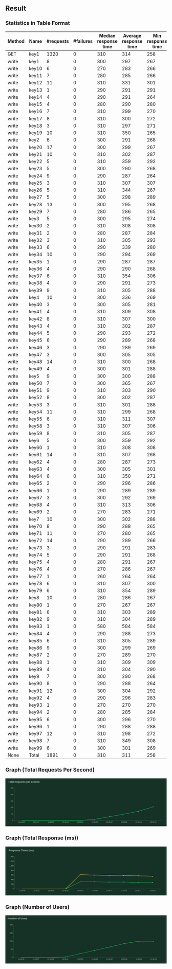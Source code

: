 ## Result

### Statistics in Table Format

| **Method** | **Name**  | **#requests** | **#failures** | **Median response time** | **Average response time** | **Min response time** | **Max response time** | **Average Content Size** |**Requests/s** |
| ------ | ----- | ---------- | ---------- | -------------------- | --------------------- | ----------------- | ----------------- | -------------------- | ---------- |
| GET    | key1  | 1320       | 0          | 310                  | 314                   | 258               | 661               | 6                    | 100.16     |
| write  | key1  | 8          | 0          | 300                  | 297                   | 267               | 310               | 1                    | 0.61       |
| write  | key10 | 6          | 0          | 270                  | 283                   | 266               | 309               | 1                    | 0.46       |
| write  | key11 | 7          | 0          | 280                  | 285                   | 266               | 307               | 1                    | 0.53       |
| write  | key12 | 11         | 0          | 310                  | 331                   | 301               | 584               | 1                    | 0.83       |
| write  | key13 | 1          | 0          | 290                  | 291                   | 291               | 291               | 1                    | 0.08       |
| write  | key14 | 4          | 0          | 290                  | 291                   | 264               | 307               | 1                    | 0.3        |
| write  | key15 | 4          | 0          | 280                  | 290                   | 280               | 307               | 1                    | 0.3        |
| write  | key16 | 7          | 0          | 310                  | 299                   | 270               | 316               | 1                    | 0.53       |
| write  | key17 | 8          | 0          | 310                  | 300                   | 272               | 313               | 1                    | 0.61       |
| write  | key18 | 3          | 0          | 310                  | 297                   | 271               | 312               | 1                    | 0.23       |
| write  | key19 | 10         | 0          | 310                  | 350                   | 265               | 572               | 1                    | 0.76       |
| write  | key2  | 6          | 0          | 300                  | 291                   | 268               | 309               | 1                    | 0.46       |
| write  | key20 | 17         | 0          | 300                  | 299                   | 267               | 330               | 1                    | 1.29       |
| write  | key21 | 10         | 0          | 310                  | 302                   | 287               | 310               | 1                    | 0.76       |
| write  | key22 | 5          | 0          | 310                  | 359                   | 292               | 588               | 1                    | 0.38       |
| write  | key23 | 5          | 0          | 300                  | 290                   | 268               | 309               | 1                    | 0.38       |
| write  | key24 | 9          | 0          | 290                  | 287                   | 264               | 316               | 1                    | 0.68       |
| write  | key25 | 3          | 0          | 310                  | 307                   | 307               | 308               | 1                    | 0.23       |
| write  | key26 | 5          | 0          | 310                  | 344                   | 267               | 568               | 1                    | 0.38       |
| write  | key27 | 5          | 0          | 300                  | 298                   | 289               | 309               | 1                    | 0.38       |
| write  | key28 | 13         | 0          | 300                  | 295                   | 268               | 309               | 1                    | 0.99       |
| write  | key29 | 7          | 0          | 280                  | 286                   | 265               | 331               | 1                    | 0.53       |
| write  | key3  | 5          | 0          | 300                  | 295                   | 274               | 306               | 1                    | 0.38       |
| write  | key30 | 2          | 0          | 310                  | 308                   | 308               | 309               | 1                    | 0.15       |
| write  | key31 | 2          | 0          | 280                  | 287                   | 284               | 291               | 1                    | 0.15       |
| write  | key32 | 3          | 0          | 310                  | 305                   | 293               | 313               | 1                    | 0.23       |
| write  | key33 | 6          | 0          | 290                  | 339                   | 280               | 566               | 1                    | 0.46       |
| write  | key34 | 10         | 0          | 290                  | 294                   | 269               | 307               | 1                    | 0.76       |
| write  | key35 | 1          | 0          | 290                  | 287                   | 287               | 287               | 1                    | 0.08       |
| write  | key36 | 4          | 0          | 290                  | 290                   | 268               | 305               | 1                    | 0.3        |
| write  | key37 | 6          | 0          | 310                  | 354                   | 306               | 587               | 1                    | 0.46       |
| write  | key38 | 4          | 0          | 290                  | 291                   | 273               | 304               | 1                    | 0.3        |
| write  | key39 | 9          | 0          | 310                  | 305                   | 288               | 310               | 1                    | 0.68       |
| write  | key4  | 10         | 0          | 300                  | 336                   | 269               | 728               | 1                    | 0.76       |
| write  | key40 | 3          | 0          | 300                  | 305                   | 281               | 331               | 1                    | 0.23       |
| write  | key41 | 4          | 0          | 310                  | 309                   | 308               | 313               | 1                    | 0.3        |
| write  | key42 | 8          | 0          | 310                  | 307                   | 300               | 309               | 1                    | 0.61       |
| write  | key43 | 4          | 0          | 310                  | 302                   | 287               | 309               | 1                    | 0.3        |
| write  | key44 | 5          | 0          | 290                  | 293                   | 272               | 310               | 1                    | 0.38       |
| write  | key45 | 6          | 0          | 290                  | 289                   | 268               | 311               | 1                    | 0.46       |
| write  | key46 | 3          | 0          | 290                  | 289                   | 269               | 309               | 1                    | 0.23       |
| write  | key47 | 3          | 0          | 300                  | 305                   | 305               | 307               | 1                    | 0.23       |
| write  | key48 | 14         | 0          | 310                  | 300                   | 268               | 323               | 1                    | 1.06       |
| write  | key49 | 4          | 0          | 300                  | 301                   | 288               | 308               | 1                    | 0.3        |
| write  | key5  | 9          | 0          | 300                  | 300                   | 288               | 309               | 1                    | 0.68       |
| write  | key50 | 7          | 0          | 300                  | 365                   | 267               | 572               | 1                    | 0.53       |
| write  | key51 | 9          | 0          | 310                  | 303                   | 290               | 309               | 1                    | 0.68       |
| write  | key52 | 8          | 0          | 300                  | 302                   | 287               | 311               | 1                    | 0.61       |
| write  | key53 | 3          | 0          | 310                  | 301                   | 288               | 309               | 1                    | 0.23       |
| write  | key54 | 11         | 0          | 310                  | 299                   | 268               | 314               | 1                    | 0.83       |
| write  | key55 | 6          | 0          | 310                  | 311                   | 307               | 328               | 1                    | 0.46       |
| write  | key58 | 3          | 0          | 310                  | 307                   | 306               | 310               | 1                    | 0.23       |
| write  | key59 | 8          | 0          | 310                  | 305                   | 287               | 311               | 1                    | 0.61       |
| write  | key6  | 5          | 0          | 300                  | 359                   | 292               | 571               | 1                    | 0.38       |
| write  | key60 | 1          | 0          | 310                  | 308                   | 308               | 308               | 1                    | 0.08       |
| write  | key61 | 14         | 0          | 310                  | 307                   | 268               | 345               | 1                    | 1.06       |
| write  | key62 | 4          | 0          | 280                  | 287                   | 273               | 308               | 1                    | 0.3        |
| write  | key63 | 4          | 0          | 300                  | 305                   | 301               | 309               | 1                    | 0.3        |
| write  | key64 | 6          | 0          | 310                  | 350                   | 271               | 621               | 1                    | 0.46       |
| write  | key65 | 2          | 0          | 290                  | 296                   | 286               | 307               | 1                    | 0.15       |
| write  | key66 | 1          | 0          | 290                  | 289                   | 289               | 289               | 1                    | 0.08       |
| write  | key67 | 3          | 0          | 300                  | 292                   | 269               | 308               | 1                    | 0.23       |
| write  | key68 | 4          | 0          | 310                  | 313                   | 306               | 327               | 1                    | 0.3        |
| write  | key69 | 2          | 0          | 270                  | 283                   | 271               | 295               | 1                    | 0.15       |
| write  | key7  | 10         | 0          | 300                  | 302                   | 288               | 310               | 1                    | 0.76       |
| write  | key70 | 8          | 0          | 290                  | 288                   | 265               | 314               | 1                    | 0.61       |
| write  | key71 | 11         | 0          | 270                  | 280                   | 265               | 310               | 1                    | 0.83       |
| write  | key72 | 14         | 0          | 290                  | 289                   | 266               | 309               | 1                    | 1.06       |
| write  | key73 | 3          | 0          | 290                  | 291                   | 283               | 304               | 1                    | 0.23       |
| write  | key74 | 5          | 0          | 290                  | 291                   | 268               | 309               | 1                    | 0.38       |
| write  | key75 | 4          | 0          | 280                  | 291                   | 267               | 307               | 1                    | 0.3        |
| write  | key76 | 4          | 0          | 270                  | 286                   | 267               | 307               | 1                    | 0.3        |
| write  | key77 | 1          | 0          | 260                  | 264                   | 264               | 264               | 1                    | 0.08       |
| write  | key78 | 6          | 0          | 310                  | 307                   | 300               | 312               | 1                    | 0.46       |
| write  | key79 | 6          | 0          | 310                  | 354                   | 289               | 600               | 1                    | 0.46       |
| write  | key8  | 10         | 0          | 280                  | 286                   | 267               | 307               | 1                    | 0.76       |
| write  | key80 | 1          | 0          | 270                  | 267                   | 267               | 267               | 1                    | 0.08       |
| write  | key81 | 6          | 0          | 310                  | 303                   | 289               | 309               | 1                    | 0.46       |
| write  | key82 | 9          | 0          | 310                  | 304                   | 289               | 312               | 1                    | 0.68       |
| write  | key83 | 1          | 0          | 580                  | 584                   | 584               | 584               | 1                    | 0.08       |
| write  | key84 | 4          | 0          | 290                  | 288                   | 273               | 309               | 1                    | 0.3        |
| write  | key85 | 6          | 0          | 310                  | 305                   | 289               | 310               | 1                    | 0.46       |
| write  | key86 | 9          | 0          | 300                  | 299                   | 269               | 313               | 1                    | 0.68       |
| write  | key87 | 2          | 0          | 270                  | 289                   | 270               | 309               | 1                    | 0.15       |
| write  | key88 | 1          | 0          | 310                  | 309                   | 309               | 309               | 1                    | 0.08       |
| write  | key89 | 4          | 0          | 310                  | 304                   | 290               | 312               | 1                    | 0.3        |
| write  | key9  | 7          | 0          | 300                  | 290                   | 268               | 306               | 1                    | 0.53       |
| write  | key90 | 8          | 0          | 290                  | 288                   | 264               | 309               | 1                    | 0.61       |
| write  | key91 | 12         | 0          | 300                  | 304                   | 292               | 312               | 1                    | 0.91       |
| write  | key92 | 4          | 0          | 290                  | 296                   | 283               | 308               | 1                    | 0.3        |
| write  | key93 | 1          | 0          | 270                  | 270                   | 270               | 270               | 1                    | 0.08       |
| write  | key94 | 2          | 0          | 280                  | 285                   | 284               | 287               | 1                    | 0.15       |
| write  | key95 | 6          | 0          | 300                  | 296                   | 270               | 309               | 1                    | 0.46       |
| write  | key96 | 1          | 0          | 290                  | 288                   | 288               | 288               | 1                    | 0.08       |
| write  | key97 | 12         | 0          | 310                  | 298                   | 272               | 310               | 1                    | 0.91       |
| write  | key98 | 7          | 0          | 310                  | 349                   | 308               | 581               | 1                    | 0.53       |
| write  | key99 | 6          | 0          | 300                  | 301                   | 269               | 326               | 1                    | 0.46       |
| None   | Total | 1891       | 0          | 310                  | 311                   | 258               | 728               | 4                    | 143.49     |

### Graph (Total Requests Per Second)

![](./img/get_set/requests.png)

### Graph (Total Response (ms))

![](./img/get_set/response.png)

### Graph (Number of Users)

![](./img/get_set/users.png)
